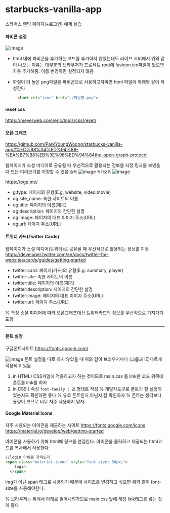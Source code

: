 # starbucks-vanilla-app
스타벅스 랜딩 페이지(+로그인) 예제 실습 

#### 파비콘 설정

![image](https://user-images.githubusercontent.com/83719746/131077603-aefbdcd4-6e40-49e8-84e0-0b24c876d154.png)
+ html 내에 파비콘을 추가하는 코드를 추가하지 않았는데도 라이브 서버에서 위와 같이 나오는 이유는 대부분의 브라우저가 프로젝트 root에 favicon.ico파일이 있으면 자동 추가해줌. 이름 변경하면 설정되지 않음

+ 화질이 더 높은 png파일을 파비콘으로 사용하고자하면 html 파일에 아래와 같이 작성한다
  ```html
    <link rel="icon" href="./파일명.png">

  ```

#### reset css
https://meyerweb.com/eric/tools/css/reset/

#### 오픈 그래프
https://github.com/ParkYoungWoong/starbucks-vanilla-app#%EC%98%A4%ED%94%88-%EA%B7%B8%EB%9E%98%ED%94%84the-open-graph-protocol

웹페이지가 소셜 미디어로 공유될 때 우선적으로 활용되는 정보를 지정
링크를 보냈을 때 뜨는 미리보기를 지정할 수 있음
`슬랙`
![image](https://raw.githubusercontent.com/ParkYoungWoong/starbucks-vanilla-app/master/_assets/slack_message_og_example.jpg)
`카카오톡`
![image](https://raw.githubusercontent.com/ParkYoungWoong/starbucks-vanilla-app/master/_assets/kakao_og_example.jpg)

https://ogp.me/

+ g:type: 페이지의 유형(E.g, website, video.movie)
+ og:site_name: 속한 사이트의 이름
+ og:title: 페이지의 이름(제목)
+ og:description: 페이지의 간단한 설명
+ og:image: 페이지의 대표 이미지 주소(URL)
+ og:url: 페이지 주소(URL)

#### 트위터 카드(Twitter Cards)
웹페이지가 소셜 미디어(트위터)로 공유될 때 우선적으로 활용되는 정보를 지정
https://developer.twitter.com/en/docs/twitter-for-websites/cards/guides/getting-started


+ twitter:card: 페이지(카드)의 유형(E.g. summary, player)
+ twitter:site: 속한 사이트의 이름
+ twitter:title: 페이지의 이름(제목)
+ twitter:description: 페이지의 간단한 설명
+ twitter:image: 페이지의 대표 이미지 주소(URL)
+ twitter:url: 페이지 주소(URL)

% 특정 소셜 미디어에 따라 오픈그래프대신 트위터카드의 정보를 우선적으로 가져가기도함

---

#### 폰트 설정
구글폰트사이트 https://fonts.google.com/

![image](https://user-images.githubusercontent.com/83719746/131094338-2ea7f2af-e11c-49c5-878d-099e05e11326.png)
폰트 설정을 따로 하지 않았을 때 위와 같이 브러우저마다 (크롬과 IE)다르게 적용되고 있음

1. in HTML) CSS파일에 적용하고자 하는 것이므로 main.css 를 link한 코드 위쪽에 폰트를 link를 하자
2. in CSS ) 속성 `font-family : 값` 형태로 작성
% 개발자도구로 폰트가 잘 설정되었는지도 확인하면 좋다
% 유료 폰트인지 아닌지 잘 확인하자
% 폰트는 생각보다 용량이 크므로 너무 자주 사용하지 말자

####  Google Material Icons
자주 사용되는 아이콘을 제공하는 사이트
https://fonts.google.com/icons
https://material.io/develop/web/getting-started

아이콘을 사용하기 위해 html에 링크를 연결한다.
아이콘을 클릭하고 제공되는 html코드를 복사해서 사용한다.
```html
//login 아이콘 가져오기
<span class="material-icons" style="font-size: 50px;">
    login
  </span>
```
img가 아닌 span 태그로 사용되기 때문에 사이즈를 변경하고 싶으면 위와 같이 font-size를 사용해야한다.

% 브라우저는 위에서 아래로 읽어내려가므로 main.css 앞에 해당 link태그를 넣는 것이 좋다